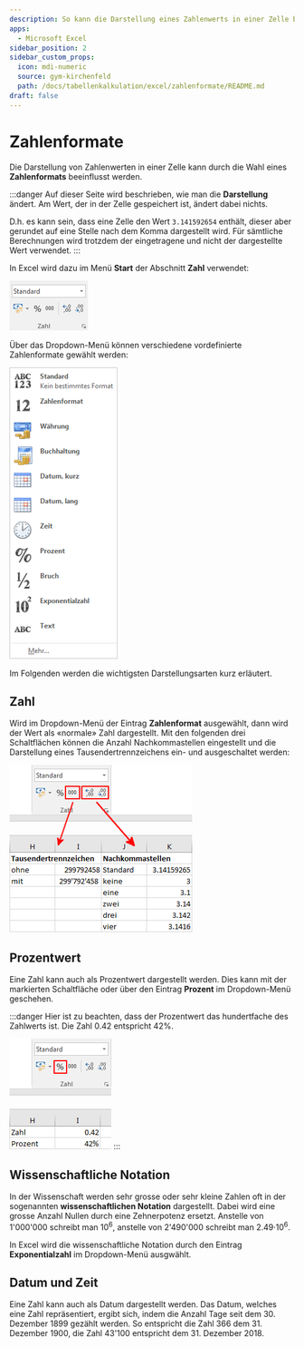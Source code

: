 ```yaml
---
description: So kann die Darstellung eines Zahlenwerts in einer Zelle beeinflusst werden.
apps:
  - Microsoft Excel
sidebar_position: 2
sidebar_custom_props:
  icon: mdi-numeric
  source: gym-kirchenfeld
  path: /docs/tabellenkalkulation/excel/zahlenformate/README.md
draft: false
---
```


# Zahlenformate




Die Darstellung von Zahlenwerten in einer Zelle kann durch die Wahl eines **Zahlenformats** beeinflusst werden.

:::danger
Auf dieser Seite wird beschrieben, wie man die **Darstellung** ändert. Am Wert, der in der Zelle gespeichert ist, ändert dabei nichts.

D.h. es kann sein, dass eine Zelle den Wert `3.141592654` enthält, dieser aber gerundet auf eine Stelle nach dem Komma dargestellt wird. Für sämtliche Berechnungen wird trotzdem der eingetragene und nicht der dargestellte Wert verwendet.
:::

In Excel wird dazu im Menü __Start__ der Abschnitt __Zahl__ verwendet:

![](./images/ribbon.ms.png)

Über das Dropdown-Menü können verschiedene vordefinierte Zahlenformate gewählt werden:

![](./images/dropdown.ms.png)

Im Folgenden werden die wichtigsten Darstellungsarten kurz erläutert.

## Zahl

Wird im Dropdown-Menü der Eintrag __Zahlenformat__ ausgewählt, dann wird der Wert als «normale» Zahl dargestellt. Mit den folgenden drei Schaltflächen können die Anzahl Nachkommastellen eingestellt und die Darstellung eines Tausendertrennzeichens ein- und ausgeschaltet werden:

![](./images/thousand-and-decimals.ms.png)

## Prozentwert

Eine Zahl kann auch als Prozentwert dargestellt werden. Dies kann mit der markierten Schaltfläche oder über den Eintrag __Prozent__ im Dropdown-Menü geschehen.

:::danger
Hier ist zu beachten, dass der Prozentwert das hundertfache des Zahlwerts ist. Die Zahl 0.42 entspricht 42%.

![](./images/percent.ms.png)
:::

## Wissenschaftliche Notation

In der Wissenschaft werden sehr grosse oder sehr kleine Zahlen oft in der sogenannten **wissenschaftlichen Notation** dargestellt. Dabei wird eine grosse Anzahl Nullen durch eine Zehnerpotenz ersetzt. Anstelle von 1'000'000 schreibt man 10<sup>6</sup>, anstelle von 2'490'000 schreibt man 2.49&middot;10<sup>6</sup>.

In Excel wird die wissenschaftliche Notation durch den Eintrag __Exponentialzahl__ im Dropdown-Menü ausgwählt.

## Datum und Zeit

Eine Zahl kann auch als Datum dargestellt werden. Das Datum, welches eine Zahl repräsentiert, ergibt sich, indem die Anzahl Tage seit dem 30. Dezember 1899 gezählt werden. So entspricht die Zahl 366 dem 31. Dezember 1900, die Zahl 43'100 entspricht dem 31. Dezember 2018.

